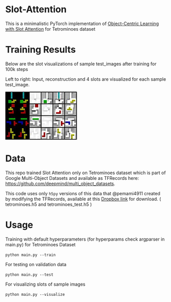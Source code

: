 # Slot-Attention
This is a minimalistic PyTorch implementation of [Object-Centric Learning with Slot Attention](https://arxiv.org/pdf/2006.15055.pdf) for Tetrominoes dataset

# Training Results
Below are the slot visualizations of sample test_images after training for 100k steps

Left to right: Input, reconstruction and 4 slots are visualized for each sample test_image.

![Slot visualization after training slot attention model for 100k steps](result_imgs/slots_at_100000.jpg)

# Data
This repo trained Slot Attention only on Tetrominoes dataset which is part of Google Multi-Object Datasets and available as TFRecords here: https://github.com/deepmind/multi_object_datasets.

This code uses only `h5py` versions of this data that @pemami4911 created by modifying the TFRecords, available at this [Dropbox link](https://www.dropbox.com/s/y95oyh3cxl8nk5h/clevr6_with_masks_train.h5?dl=0) for download. ( tetrominoes.h5 and tetrominoes_test.h5 )

# Usage 
Training with default hyperparameters (for hyperparams check argparser in main.py) for Tetrominoes Dataset

`python main.py --train`

For testing on validation data 

`python main.py --test`

For visualizing slots of sample images 

`python main.py --visualize`
